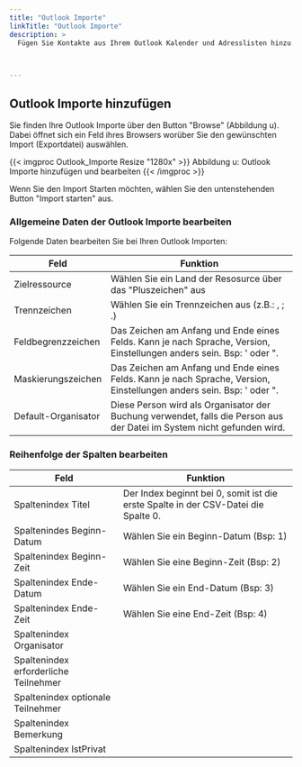 ```yaml
---
title: "Outlook Importe"
linkTitle: "Outlook Importe"
description: >
  Fügen Sie Kontakte aus Ihrem Outlook Kalender und Adresslisten hinzu.    
 


---
```

## Outlook Importe hinzufügen
Sie finden Ihre Outlook Importe über den Button "Browse" (Abbildung u). Dabei öffnet sich ein Feld ihres Browsers worüber Sie den gewünschten Import (Exportdatei) auswählen.

{{< imgproc Outlook_Importe Resize "1280x" >}}
Abbildung u: Outlook Importe hinzufügen und bearbeiten
{{< /imgproc >}}

Wenn Sie den Import Starten möchten, wählen Sie den untenstehenden Button "Import starten" aus. 

### Allgemeine Daten der Outlook Importe bearbeiten
Folgende Daten bearbeiten Sie bei Ihren Outlook Importen:  

| Feld         | Funktion         | 
| ------------- |-------------  | 
| Zielressource     | Wählen Sie ein Land der Resosurce über das "Pluszeichen" aus | 
| Trennzeichen      | Wählen Sie ein Trennzeichen aus (z.B.: , ; .)    |
| Feldbegrenzzeichen      |  Das Zeichen am Anfang und Ende eines Felds. Kann je nach Sprache, Version, Einstellungen anders sein. Bsp: ' oder ".  |
| Maskierungszeichen | Das Zeichen am Anfang und Ende eines Felds. Kann je nach Sprache, Version, Einstellungen anders sein. Bsp: ' oder ".   | 
 | Default-Organisator | Diese Person wird als Organisator der Buchung verwendet, falls die Person aus der Datei im System nicht gefunden wird.| 

 ### Reihenfolge der Spalten bearbeiten 
| Feld         | Funktion         | 
| ------------- |-------------  | 
| Spaltenindex Titel     | Der Index beginnt bei 0, somit ist die erste Spalte in der CSV-Datei die Spalte 0.| 
| Spaltenindes Beginn-Datum     | Wählen Sie ein Beginn-Datum (Bsp: 1)    |
| Spaltenindex Beginn-Zeit      |  Wählen Sie eine Beginn-Zeit (Bsp: 2) |
| Spaltenindex Ende-Datum | Wählen Sie ein End-Datum (Bsp: 3)   | 
| Spaltenindex Ende-Zeit | Wählen Sie eine End-Zeit (Bsp: 4) | 
| Spaltenindex Organisator |  | 
| Spaltenindex erforderliche Teilnehmer | | 
| Spaltenindex optionale Teilnehmer | | 
| Spaltenindex Bemerkung | | 
| Spaltenindex IstPrivat | | 



